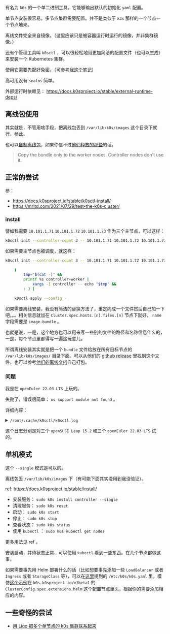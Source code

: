
[docs]: https://docs.k0sproject.io

有名为 `k0s` 的一个单二进制工具，它能够输出默认的初始化 `yaml` 配置。

单节点安装很容易，多节点集群需要配置。并不是类似于 `k3s` 那样的一个节点一个节点地来。

离线文件完全来自镜像。（这里应该只是被容器运行时运行的镜像，并非集群镜像。）

还有个管理工具叫 `k0sctl` ，可以很轻松地用更加简洁的配置文件（也可以生成）来安装一个 Kubernetes 集群。

使用它需要先配好免密。（可参考[我这个笔记](../ssh-note#%E5%85%8D%E5%AF%86)）

高可用没有 `sealos` 简单。

外部运行时依赖见： https://docs.k0sproject.io/stable/external-runtime-deps/

## 离线包使用

其实就是，不管用啥手段，把离线包丢到 `/var/lib/k0s/images` 这个目录下就行。参[此](https://docs.k0sproject.io/stable/airgap-install/#2a-sync-the-bundle-file-with-the-airgapped-machine-locally)。

也可以[自制离线包](https://docs.k0sproject.io/stable/airgap-install/#1-create-your-own-image-bundle-optional)，如果你信不过[他们释放的那些](https://github.com/k0sproject/k0s/releases)的话。

> Copy the bundle only to the worker nodes. Controller nodes don't use it.
> 

## 正常的尝试

参：
- https://docs.k0sproject.io/stable/k0sctl-install/
- https://mritd.com/2021/07/29/test-the-k0s-cluster/

### install

譬如我需要 `10.101.1.71` `10.101.1.72` `10.101.1.73` 作为三个主节点，可以这样：

~~~ sh
k0sctl init --controller-count 3 -- 10.101.1.71 10.101.1.72 10.101.1.73 | k0sctl apply --config -
~~~

如果需要主节点也被调度，就这样：

~~~ sh
k0sctl init --controller-count 3 -- 10.101.1.71 10.101.1.72 10.101.1.73 |
    
    (
        tmp="$(cat -)" &&
        printf %s controller+worker |
            xargs -I controller -- echo "$tmp" &&
        : ) |
    
    k0sctl apply --config -
~~~


如果需要离线安装，我没有简洁的替换方法了，重定向成一个文件然后自己加一下吧。。。相关信息就加在 `Cluster.spec.hosts.[n].files.[n]` 节点下就好， `name` 字段需要是 `image-bundle` 。

也就是说，一是，这个地方也可以用来写一些别的文件的路径和名称信息什么的，一是，每个节点里都得写一遍这玩意儿。

所谓离线安装其实就是把一个 `bundle` 文件给放在所有目标节点的 `/var/lib/k0s/images/` 目录下面。可以从他们的 [github release](https://github.com/k0sproject/k0s/releases) 里找到这个文件，也可以参考[他们的离线文档](https://docs.k0sproject.io/stable/airgap-install/)自己打包。

### 问题

我是在 `openEuler 22.03 LTS` 上玩的。

失败了，错误很简单： `os support module not found` 。

详细内容：

<details>

<summary>
<code>/root/.cache/k0sctl/k0sctl.log</code>
</summary>

~~~ text
time="26 Jun 22 20:20 CST" level=info msg="###### New session ######"
time="26 Jun 22 20:20 CST" level=debug msg="upgrade check failed: failed to get the latest version information"
time="26 Jun 22 20:20 CST" level=debug msg="Loaded configuration:\napiVersion: k0sctl.k0sproject.io/v1beta1\nkind: Cluster\nmetadata:\n  name: k0s-cluster\nspec:\n  hosts:\n  - ssh:\n      address: 10.101.1.91\n      user: root\n      port: 22\n      keyPath: /root/.ssh/id_rsa\n    role: controller+worker\n  - ssh:\n      address: 10.101.1.92\n      user: root\n      port: 22\n      keyPath: /root/.ssh/id_rsa\n    role: controller+worker\n  - ssh:\n      address: 10.101.1.93\n      user: root\n      port: 22\n      keyPath: /root/.ssh/id_rsa\n    role: controller+worker\n  k0s:\n    version: 1.23.8+k0s.0\n    dynamicConfig: false\n    config:\n      apiVersion: k0s.k0sproject.io/v1beta1\n      kind: Cluster\n      metadata:\n        name: k0s\n      spec:\n        api:\n          k0sApiPort: 9443\n          port: 6443\n        installConfig:\n          users:\n            etcdUser: etcd\n            kineUser: kube-apiserver\n            konnectivityUser: konnectivity-server\n            kubeAPIserverUser: kube-apiserver\n            kubeSchedulerUser: kube-scheduler\n        konnectivity:\n          adminPort: 8133\n          agentPort: 8132\n        network:\n          kubeProxy:\n            disabled: false\n            mode: iptables\n          kuberouter:\n            autoMTU: true\n            mtu: 0\n            peerRouterASNs: \"\"\n            peerRouterIPs: \"\"\n          podCIDR: 10.244.0.0/16\n          provider: kuberouter\n          serviceCIDR: 10.96.0.0/12\n        podSecurityPolicy:\n          defaultPolicy: 00-k0s-privileged\n        storage:\n          type: etcd\n        telemetry:\n          enabled: true\n"
time="26 Jun 22 20:20 CST" level=debug msg="Preparing phase 'Connect to hosts'"
time="26 Jun 22 20:20 CST" level=info msg="\x1b[32m==> Running phase: Connect to hosts\x1b[0m"
time="26 Jun 22 20:20 CST" level=debug msg="[ssh] 10.101.1.91:22: executing `uname | grep -q Linux`"
time="26 Jun 22 20:20 CST" level=debug msg="[ssh] 10.101.1.93:22: executing `uname | grep -q Linux`"
time="26 Jun 22 20:20 CST" level=debug msg="[ssh] 10.101.1.92:22: executing `uname | grep -q Linux`"
time="26 Jun 22 20:20 CST" level=debug msg="[ssh] 10.101.1.91:22: executing `cat /etc/os-release || cat /usr/lib/os-release`"
time="26 Jun 22 20:20 CST" level=debug msg="[ssh] 10.101.1.91:22: NAME=\"openSUSE Leap\""
time="26 Jun 22 20:20 CST" level=debug msg="[ssh] 10.101.1.91:22: VERSION=\"15.2\""
time="26 Jun 22 20:20 CST" level=debug msg="[ssh] 10.101.1.91:22: ID=\"opensuse-leap\""
time="26 Jun 22 20:20 CST" level=debug msg="[ssh] 10.101.1.91:22: ID_LIKE=\"suse opensuse\""
time="26 Jun 22 20:20 CST" level=debug msg="[ssh] 10.101.1.91:22: VERSION_ID=\"15.2\""
time="26 Jun 22 20:20 CST" level=debug msg="[ssh] 10.101.1.91:22: PRETTY_NAME=\"openSUSE Leap 15.2\""
time="26 Jun 22 20:20 CST" level=debug msg="[ssh] 10.101.1.92:22: executing `cat /etc/os-release || cat /usr/lib/os-release`"
time="26 Jun 22 20:20 CST" level=debug msg="[ssh] 10.101.1.91:22: ANSI_COLOR=\"0;32\""
time="26 Jun 22 20:20 CST" level=debug msg="[ssh] 10.101.1.91:22: CPE_NAME=\"cpe:/o:opensuse:leap:15.2\""
time="26 Jun 22 20:20 CST" level=debug msg="[ssh] 10.101.1.91:22: BUG_REPORT_URL=\"https://bugs.opensuse.org\""
time="26 Jun 22 20:20 CST" level=debug msg="[ssh] 10.101.1.91:22: HOME_URL=\"https://www.opensuse.org/\""
time="26 Jun 22 20:20 CST" level=debug msg="[ssh] 10.101.1.91:22: executing `[ \"$(id -u)\" = 0 ]`"
time="26 Jun 22 20:20 CST" level=info msg="[ssh] 10.101.1.91:22: connected"
time="26 Jun 22 20:20 CST" level=debug msg="[ssh] 10.101.1.92:22: NAME=\"openSUSE Leap\""
time="26 Jun 22 20:20 CST" level=debug msg="[ssh] 10.101.1.92:22: VERSION=\"15.2\""
time="26 Jun 22 20:20 CST" level=debug msg="[ssh] 10.101.1.92:22: ID=\"opensuse-leap\""
time="26 Jun 22 20:20 CST" level=debug msg="[ssh] 10.101.1.92:22: ID_LIKE=\"suse opensuse\""
time="26 Jun 22 20:20 CST" level=debug msg="[ssh] 10.101.1.92:22: VERSION_ID=\"15.2\""
time="26 Jun 22 20:20 CST" level=debug msg="[ssh] 10.101.1.92:22: PRETTY_NAME=\"openSUSE Leap 15.2\""
time="26 Jun 22 20:20 CST" level=debug msg="[ssh] 10.101.1.92:22: ANSI_COLOR=\"0;32\""
time="26 Jun 22 20:20 CST" level=debug msg="[ssh] 10.101.1.92:22: CPE_NAME=\"cpe:/o:opensuse:leap:15.2\""
time="26 Jun 22 20:20 CST" level=debug msg="[ssh] 10.101.1.92:22: BUG_REPORT_URL=\"https://bugs.opensuse.org\""
time="26 Jun 22 20:20 CST" level=debug msg="[ssh] 10.101.1.92:22: HOME_URL=\"https://www.opensuse.org/\""
time="26 Jun 22 20:20 CST" level=debug msg="[ssh] 10.101.1.92:22: executing `[ \"$(id -u)\" = 0 ]`"
time="26 Jun 22 20:20 CST" level=info msg="[ssh] 10.101.1.92:22: connected"
time="26 Jun 22 20:20 CST" level=debug msg="[ssh] 10.101.1.93:22: executing `cat /etc/os-release || cat /usr/lib/os-release`"
time="26 Jun 22 20:20 CST" level=debug msg="[ssh] 10.101.1.93:22: NAME=\"openSUSE Leap\""
time="26 Jun 22 20:20 CST" level=debug msg="[ssh] 10.101.1.93:22: VERSION=\"15.2\""
time="26 Jun 22 20:20 CST" level=debug msg="[ssh] 10.101.1.93:22: ID=\"opensuse-leap\""
time="26 Jun 22 20:20 CST" level=debug msg="[ssh] 10.101.1.93:22: ID_LIKE=\"suse opensuse\""
time="26 Jun 22 20:20 CST" level=debug msg="[ssh] 10.101.1.93:22: VERSION_ID=\"15.2\""
time="26 Jun 22 20:20 CST" level=debug msg="[ssh] 10.101.1.93:22: PRETTY_NAME=\"openSUSE Leap 15.2\""
time="26 Jun 22 20:20 CST" level=debug msg="[ssh] 10.101.1.93:22: ANSI_COLOR=\"0;32\""
time="26 Jun 22 20:20 CST" level=debug msg="[ssh] 10.101.1.93:22: CPE_NAME=\"cpe:/o:opensuse:leap:15.2\""
time="26 Jun 22 20:20 CST" level=debug msg="[ssh] 10.101.1.93:22: BUG_REPORT_URL=\"https://bugs.opensuse.org\""
time="26 Jun 22 20:20 CST" level=debug msg="[ssh] 10.101.1.93:22: HOME_URL=\"https://www.opensuse.org/\""
time="26 Jun 22 20:20 CST" level=debug msg="[ssh] 10.101.1.93:22: executing `[ \"$(id -u)\" = 0 ]`"
time="26 Jun 22 20:20 CST" level=info msg="[ssh] 10.101.1.93:22: connected"
time="26 Jun 22 20:20 CST" level=debug msg="Preparing phase 'Detect host operating systems'"
time="26 Jun 22 20:20 CST" level=info msg="\x1b[32m==> Running phase: Detect host operating systems\x1b[0m"
time="26 Jun 22 20:20 CST" level=info msg="###### New session ######"
time="26 Jun 22 20:20 CST" level=error msg="apply failed - log file saved to /root/.cache/k0sctl/k0sctl.log"
time="26 Jun 22 20:20 CST" level=fatal msg="failed on 3 hosts:\n - [ssh] 10.101.1.91:22: os support module not found\n - [ssh] 10.101.1.92:22: os support module not found\n - [ssh] 10.101.1.93:22: os support module not found"
time="29 Jun 22 19:09 CST" level=info msg="###### New session ######"
time="29 Jun 22 19:09 CST" level=debug msg="upgrade check failed: failed to get the latest version information"
time="29 Jun 22 19:09 CST" level=debug msg="Loaded configuration:\napiVersion: k0sctl.k0sproject.io/v1beta1\nkind: Cluster\nmetadata:\n  name: k0s-cluster\nspec:\n  hosts:\n  - ssh:\n      address: 10.101.1.71\n      user: root\n      port: 22\n      keyPath: /root/.ssh/id_rsa\n    role: controller+worker\n  - ssh:\n      address: 10.101.1.72\n      user: root\n      port: 22\n      keyPath: /root/.ssh/id_rsa\n    role: controller+worker\n  - ssh:\n      address: 10.101.1.73\n      user: root\n      port: 22\n      keyPath: /root/.ssh/id_rsa\n    role: controller+worker\n  k0s:\n    version: \"\"\n    dynamicConfig: false\n"
time="29 Jun 22 19:10 CST" level=debug msg="Preparing phase 'Connect to hosts'"
time="29 Jun 22 19:10 CST" level=info msg="\x1b[32m==> Running phase: Connect to hosts\x1b[0m"
time="29 Jun 22 19:10 CST" level=debug msg="[ssh] 10.101.1.71:22: executing `uname | grep -q Linux`"
time="29 Jun 22 19:10 CST" level=debug msg="[ssh] 10.101.1.72:22: executing `uname | grep -q Linux`"
time="29 Jun 22 19:10 CST" level=debug msg="[ssh] 10.101.1.73:22: executing `uname | grep -q Linux`"
time="29 Jun 22 19:10 CST" level=debug msg="[ssh] 10.101.1.71:22: executing `cat /etc/os-release || cat /usr/lib/os-release`"
time="29 Jun 22 19:10 CST" level=debug msg="[ssh] 10.101.1.72:22: executing `cat /etc/os-release || cat /usr/lib/os-release`"
time="29 Jun 22 19:10 CST" level=debug msg="[ssh] 10.101.1.71:22: NAME=\"openEuler\""
time="29 Jun 22 19:10 CST" level=debug msg="[ssh] 10.101.1.71:22: VERSION=\"22.03 LTS\""
time="29 Jun 22 19:10 CST" level=debug msg="[ssh] 10.101.1.71:22: ID=\"openEuler\""
time="29 Jun 22 19:10 CST" level=debug msg="[ssh] 10.101.1.71:22: VERSION_ID=\"22.03\""
time="29 Jun 22 19:10 CST" level=debug msg="[ssh] 10.101.1.71:22: PRETTY_NAME=\"openEuler 22.03 LTS\""
time="29 Jun 22 19:10 CST" level=debug msg="[ssh] 10.101.1.71:22: ANSI_COLOR=\"0;31\""
time="29 Jun 22 19:10 CST" level=debug msg="[ssh] 10.101.1.71:22: "
time="29 Jun 22 19:10 CST" level=debug msg="[ssh] 10.101.1.71:22: executing `[ \"$(id -u)\" = 0 ]`"
time="29 Jun 22 19:10 CST" level=debug msg="[ssh] 10.101.1.73:22: executing `cat /etc/os-release || cat /usr/lib/os-release`"
time="29 Jun 22 19:10 CST" level=debug msg="[ssh] 10.101.1.72:22: NAME=\"openEuler\""
time="29 Jun 22 19:10 CST" level=debug msg="[ssh] 10.101.1.72:22: VERSION=\"22.03 LTS\""
time="29 Jun 22 19:10 CST" level=debug msg="[ssh] 10.101.1.72:22: ID=\"openEuler\""
time="29 Jun 22 19:10 CST" level=debug msg="[ssh] 10.101.1.72:22: VERSION_ID=\"22.03\""
time="29 Jun 22 19:10 CST" level=debug msg="[ssh] 10.101.1.72:22: PRETTY_NAME=\"openEuler 22.03 LTS\""
time="29 Jun 22 19:10 CST" level=debug msg="[ssh] 10.101.1.72:22: ANSI_COLOR=\"0;31\""
time="29 Jun 22 19:10 CST" level=debug msg="[ssh] 10.101.1.72:22: "
time="29 Jun 22 19:10 CST" level=debug msg="[ssh] 10.101.1.72:22: executing `[ \"$(id -u)\" = 0 ]`"
time="29 Jun 22 19:10 CST" level=info msg="[ssh] 10.101.1.71:22: connected"
time="29 Jun 22 19:10 CST" level=info msg="[ssh] 10.101.1.72:22: connected"
time="29 Jun 22 19:10 CST" level=debug msg="[ssh] 10.101.1.73:22: NAME=\"openEuler\""
time="29 Jun 22 19:10 CST" level=debug msg="[ssh] 10.101.1.73:22: VERSION=\"22.03 LTS\""
time="29 Jun 22 19:10 CST" level=debug msg="[ssh] 10.101.1.73:22: ID=\"openEuler\""
time="29 Jun 22 19:10 CST" level=debug msg="[ssh] 10.101.1.73:22: VERSION_ID=\"22.03\""
time="29 Jun 22 19:10 CST" level=debug msg="[ssh] 10.101.1.73:22: PRETTY_NAME=\"openEuler 22.03 LTS\""
time="29 Jun 22 19:10 CST" level=debug msg="[ssh] 10.101.1.73:22: ANSI_COLOR=\"0;31\""
time="29 Jun 22 19:10 CST" level=debug msg="[ssh] 10.101.1.73:22: "
time="29 Jun 22 19:10 CST" level=debug msg="[ssh] 10.101.1.73:22: executing `[ \"$(id -u)\" = 0 ]`"
time="29 Jun 22 19:10 CST" level=info msg="[ssh] 10.101.1.73:22: connected"
time="29 Jun 22 19:10 CST" level=debug msg="Preparing phase 'Detect host operating systems'"
time="29 Jun 22 19:10 CST" level=info msg="\x1b[32m==> Running phase: Detect host operating systems\x1b[0m"
time="29 Jun 22 19:10 CST" level=info msg="###### New session ######"
time="29 Jun 22 19:10 CST" level=error msg="apply failed - log file saved to /root/.cache/k0sctl/k0sctl.log"
time="29 Jun 22 19:10 CST" level=fatal msg="failed on 3 hosts:\n - [ssh] 10.101.1.71:22: os support module not found\n - [ssh] 10.101.1.72:22: os support module not found\n - [ssh] 10.101.1.73:22: os support module not found"
~~~

</details>

这个日志分别是对三个 `openSUSE Leap 15.2` 和三个 `openEuler 22.03 LTS` 试的。

## 单机模式

这个 `--single` 模式是可以的。

离线包丢 `/var/lib/k0s/images` 下（有可能下面其实没用到我没验证）。

ref: https://docs.k0sproject.io/stable/install/

- 安装服务： `sudo k0s install controller --single`
- 清理服务： `sudo k0s reset`
- 启动： `sudo k0s start`
- 停止： `sudo k0s stop`
- 查看状态： `sudo k0s status`
- 使用 `kubectl` ： `sudo k0s kubectl get nodes`

更多用法见 ref 。

安装启动，并待状态正常、可以使用 `kubectl` 看到一些东西。在几个节点都做这事。

如果需要事先用 Helm 部署什么的话（比如想要事先添加一些 `LoadBalancer` 或者 `Ingress` 或者 `StorageClass` 等），可以在[这里](https://docs.k0sproject.io/stable/configuration/)提到的 `/etc/k0s/k0s.yaml` 里，模仿[这个示例](https://docs.k0sproject.io/stable/examples/traefik-ingress/)在 `k0s.k0sproject.io/v1beta1` 的 `ClusterConfig.spec.extensions.helm` 这个配置节点里头，根据你的需要添加相应的内容。


## 一些奇怪的尝试

- [用 Liqo 把多个单节点的 k0s 集群联系起来](../liqo-note#骚操作)



